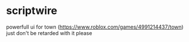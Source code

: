 # scriptwire
powerfull ui for town (https://www.roblox.com/games/4991214437/town) just don't be retarded with it please
